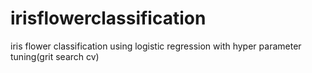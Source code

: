 # irisflowerclassification
iris flower classification using logistic regression with hyper parameter tuning(grit search cv)
